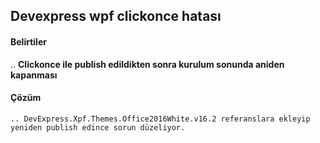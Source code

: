 ## Devexpress wpf clickonce hatası ##
#### Belirtiler ###
.. __Clickonce ile publish edildikten sonra kurulum sonunda aniden kapanması__
#### Çözüm
````
.. DevExpress.Xpf.Themes.Office2016White.v16.2 referanslara ekleyip 
yeniden publish edince sorun düzeliyor.
````
